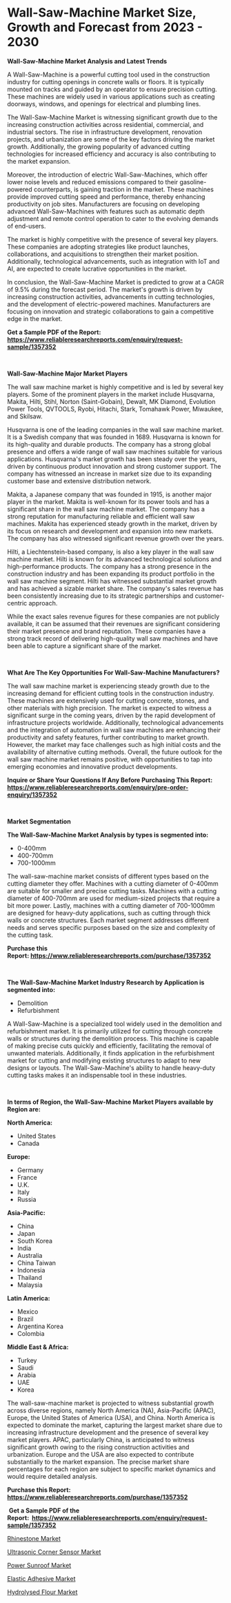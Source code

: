 <p><h1>Wall-Saw-Machine Market Size, Growth and Forecast from 2023 - 2030</h1></p><p><strong>Wall-Saw-Machine Market Analysis and Latest Trends</strong></p>
<p><p>A Wall-Saw-Machine is a powerful cutting tool used in the construction industry for cutting openings in concrete walls or floors. It is typically mounted on tracks and guided by an operator to ensure precision cutting. These machines are widely used in various applications such as creating doorways, windows, and openings for electrical and plumbing lines.</p><p>The Wall-Saw-Machine Market is witnessing significant growth due to the increasing construction activities across residential, commercial, and industrial sectors. The rise in infrastructure development, renovation projects, and urbanization are some of the key factors driving the market growth. Additionally, the growing popularity of advanced cutting technologies for increased efficiency and accuracy is also contributing to the market expansion.</p><p>Moreover, the introduction of electric Wall-Saw-Machines, which offer lower noise levels and reduced emissions compared to their gasoline-powered counterparts, is gaining traction in the market. These machines provide improved cutting speed and performance, thereby enhancing productivity on job sites. Manufacturers are focusing on developing advanced Wall-Saw-Machines with features such as automatic depth adjustment and remote control operation to cater to the evolving demands of end-users.</p><p>The market is highly competitive with the presence of several key players. These companies are adopting strategies like product launches, collaborations, and acquisitions to strengthen their market position. Additionally, technological advancements, such as integration with IoT and AI, are expected to create lucrative opportunities in the market.</p><p>In conclusion, the Wall-Saw-Machine Market is predicted to grow at a CAGR of 9.5% during the forecast period. The market's growth is driven by increasing construction activities, advancements in cutting technologies, and the development of electric-powered machines. Manufacturers are focusing on innovation and strategic collaborations to gain a competitive edge in the market.</p></p>
<p><strong>Get a Sample PDF of the Report:&nbsp; <a href="https://www.reliableresearchreports.com/enquiry/request-sample/1357352">https://www.reliableresearchreports.com/enquiry/request-sample/1357352</a></strong></p>
<p>&nbsp;</p>
<p><strong>Wall-Saw-Machine Major Market Players</strong></p>
<p><p>The wall saw machine market is highly competitive and is led by several key players. Some of the prominent players in the market include Husqvarna, Makita, Hilti, Stihl, Norton (Saint-Gobain), Dewalt, MK Diamond, Evolution Power Tools, QVTOOLS, Ryobi, Hitachi, Stark, Tomahawk Power, Miwaukee, and Skilsaw.</p><p>Husqvarna is one of the leading companies in the wall saw machine market. It is a Swedish company that was founded in 1689. Husqvarna is known for its high-quality and durable products. The company has a strong global presence and offers a wide range of wall saw machines suitable for various applications. Husqvarna's market growth has been steady over the years, driven by continuous product innovation and strong customer support. The company has witnessed an increase in market size due to its expanding customer base and extensive distribution network.</p><p>Makita, a Japanese company that was founded in 1915, is another major player in the market. Makita is well-known for its power tools and has a significant share in the wall saw machine market. The company has a strong reputation for manufacturing reliable and efficient wall saw machines. Makita has experienced steady growth in the market, driven by its focus on research and development and expansion into new markets. The company has also witnessed significant revenue growth over the years.</p><p>Hilti, a Liechtenstein-based company, is also a key player in the wall saw machine market. Hilti is known for its advanced technological solutions and high-performance products. The company has a strong presence in the construction industry and has been expanding its product portfolio in the wall saw machine segment. Hilti has witnessed substantial market growth and has achieved a sizable market share. The company's sales revenue has been consistently increasing due to its strategic partnerships and customer-centric approach.</p><p>While the exact sales revenue figures for these companies are not publicly available, it can be assumed that their revenues are significant considering their market presence and brand reputation. These companies have a strong track record of delivering high-quality wall saw machines and have been able to capture a significant share of the market.</p></p>
<p>&nbsp;</p>
<p><strong>What Are The Key Opportunities For Wall-Saw-Machine Manufacturers?</strong></p>
<p><p>The wall saw machine market is experiencing steady growth due to the increasing demand for efficient cutting tools in the construction industry. These machines are extensively used for cutting concrete, stones, and other materials with high precision. The market is expected to witness a significant surge in the coming years, driven by the rapid development of infrastructure projects worldwide. Additionally, technological advancements and the integration of automation in wall saw machines are enhancing their productivity and safety features, further contributing to market growth. However, the market may face challenges such as high initial costs and the availability of alternative cutting methods. Overall, the future outlook for the wall saw machine market remains positive, with opportunities to tap into emerging economies and innovative product developments.</p></p>
<p><strong>Inquire or Share Your Questions If Any Before Purchasing This Report: <a href="https://www.reliableresearchreports.com/enquiry/pre-order-enquiry/1357352">https://www.reliableresearchreports.com/enquiry/pre-order-enquiry/1357352</a></strong></p>
<p>&nbsp;</p>
<p><strong>Market Segmentation</strong></p>
<p><strong>The Wall-Saw-Machine Market Analysis by types is segmented into:</strong></p>
<p><ul><li>0-400mm</li><li>400-700mm</li><li>700-1000mm</li></ul></p>
<p><p>The wall-saw-machine market consists of different types based on the cutting diameter they offer. Machines with a cutting diameter of 0-400mm are suitable for smaller and precise cutting tasks. Machines with a cutting diameter of 400-700mm are used for medium-sized projects that require a bit more power. Lastly, machines with a cutting diameter of 700-1000mm are designed for heavy-duty applications, such as cutting through thick walls or concrete structures. Each market segment addresses different needs and serves specific purposes based on the size and complexity of the cutting task.</p></p>
<p><strong>Purchase this Report:&nbsp;<a href="https://www.reliableresearchreports.com/purchase/1357352">https://www.reliableresearchreports.com/purchase/1357352</a></strong></p>
<p>&nbsp;</p>
<p><strong>The Wall-Saw-Machine Market Industry Research by Application is segmented into:</strong></p>
<p><ul><li>Demolition</li><li>Refurbishment</li></ul></p>
<p><p>A Wall-Saw-Machine is a specialized tool widely used in the demolition and refurbishment market. It is primarily utilized for cutting through concrete walls or structures during the demolition process. This machine is capable of making precise cuts quickly and efficiently, facilitating the removal of unwanted materials. Additionally, it finds application in the refurbishment market for cutting and modifying existing structures to adapt to new designs or layouts. The Wall-Saw-Machine's ability to handle heavy-duty cutting tasks makes it an indispensable tool in these industries.</p></p>
<p>&nbsp;</p>
<p><strong>In terms of Region, the Wall-Saw-Machine Market Players available by Region are:</strong></p>
<p>
    <p> <strong> North America: </strong>
        <ul>
            <li>United States</li>
            <li>Canada</li>
        </ul>
        </p> 
    <p> <strong> Europe: </strong>
        <ul>
            <li>Germany</li>
            <li>France</li>
            <li>U.K.</li>
            <li>Italy</li>
            <li>Russia</li>
        </ul>
        </p> 
    <p> <strong> Asia-Pacific: </strong>
        <ul>
            <li>China</li>
            <li>Japan</li>
            <li>South Korea</li>
            <li>India</li>
            <li>Australia</li>
            <li>China Taiwan</li>
            <li>Indonesia</li>
            <li>Thailand</li>
            <li>Malaysia</li>
        </ul>
        </p> 
    <p> <strong> Latin America: </strong>
        <ul>
            <li>Mexico</li>
            <li>Brazil</li>
            <li>Argentina Korea</li>
            <li>Colombia</li>
        </ul>
        </p> 
    <p> <strong> Middle East & Africa: </strong>
        <ul>
            <li>Turkey</li>
            <li>Saudi</li>
            <li>Arabia</li>
            <li>UAE</li>
            <li>Korea</li>
        </ul>
    </p>
    </p>
<p><p>The wall-saw-machine market is projected to witness substantial growth across diverse regions, namely North America (NA), Asia-Pacific (APAC), Europe, the United States of America (USA), and China. North America is expected to dominate the market, capturing the largest market share due to increasing infrastructure development and the presence of several key market players. APAC, particularly China, is anticipated to witness significant growth owing to the rising construction activities and urbanization. Europe and the USA are also expected to contribute substantially to the market expansion. The precise market share percentages for each region are subject to specific market dynamics and would require detailed analysis.</p></p>
<p><strong>Purchase this Report: <a href="https://www.reliableresearchreports.com/purchase/1357352">https://www.reliableresearchreports.com/purchase/1357352</a></strong></p>
<p>&nbsp;<strong>Get a Sample PDF of the Report:&nbsp;&nbsp;<a href="https://www.reliableresearchreports.com/enquiry/request-sample/1357352">https://www.reliableresearchreports.com/enquiry/request-sample/1357352</a></strong></p>
<p><strong></strong></p>
<p><p><a href="https://medium.com/@adityalohrp23/rhinestone-market-size-growth-forecast-2023-2030-ffebca2de676">Rhinestone Market</a></p><p><a href="https://github.com/castoriffic/Market-Research-Report-List-1/blob/main/ultrasonic-corner-sensor-market.md">Ultrasonic Corner Sensor Market</a></p><p><a href="https://www.linkedin.com/pulse/power-sunroof-market-research-report-provides-thorough-euuze/">Power Sunroof Market</a></p><p><a href="https://www.linkedin.com/pulse/elastic-adhesive-market-size-share-global-analysis-report-9pnqe/">Elastic Adhesive Market</a></p><p><a href="https://github.com/ashepherd82/Market-Research-Report-List-1/blob/main/hydrolysed-flour-market.md">Hydrolysed Flour Market</a></p></p>